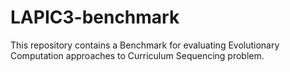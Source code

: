 # LAPIC3-benchmark

This repository contains a Benchmark for evaluating Evolutionary Computation approaches to Curriculum Sequencing problem.
